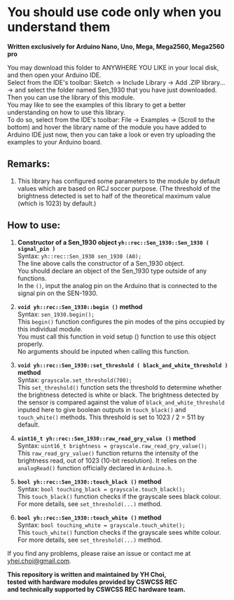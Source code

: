# You should use code only when you understand them  
  
**Written exclusively for Arduino Nano, Uno, Mega, Mega2560, Mega2560 pro**  
  
You may download this folder to ANYWHERE YOU LIKE in your local disk, and then open your Arduino IDE.  
Select from the IDE's toolbar: Sketch -> Include Library -> Add .ZIP library... -> and select the folder named Sen_1930 that you have just downloaded.  
Then you can use the library of this module.  
You may like to see the examples of this library to get a better understanding on how to use this library.  
To do so, select from the IDE's toolbar: File -> Examples -> (Scroll to the bottom) and hover the library name of the module you have added to Arduino IDE just now, then you can take a look or even try uploading the examples to your Arduino board.
  
## Remarks:  
1. This library has configured some parameters to the module by default values which are based on RCJ soccer purpose.
    (The threshold of the brightness detected is set to half of the theoretical maximum value (which is 1023) by default.)  
<!--2. This library provides a fast type and a normal type of the class for the module, which the fast type does not store the readings of the sensor to member variables, while the normal type stores the readings of the sensor to member variables, and allows the programmer to read them without updating the sensors again.  -->
  
## How to use:  
1. **Constructor of a Sen_1930 object ` yh::rec::Sen_1930::Sen_1930 ( signal_pin ) `**  
Syntax: `yh::rec::Sen_1930 sen_1930 (A0);`  
The line above calls the constructor of a Sen_1930 object.  
You should declare an object of the Sen_1930 type outside of any functions.  
In the `()`, input the analog pin on the Arduino that is connected to the signal pin on the SEN-1930.  
  
2. **`void yh::rec::Sen_1930::begin ()` method**  
Syntax: `sen_1930.begin();`  
This `begin()` function configures the pin modes of the pins occupied by this individual module.  
You must call this function in void setup () function to use this object properly.  
No arguments should be inputed when calling this function.  
  
3. **`void yh::rec::Sen_1930::set_threshold ( black_and_white_threshold )` method**  
Syntax: `grayscale.set_threshold(700);`  
This `set_threshold()` function sets the threshold to determine whether the brightness detected is white or black. The brightness detected by the sensor is compared against the value of `black_and_white_threshold` inputed here to give boolean outputs in `touch_black()` and `touch_white()` methods. This threshold is set to 1023 / 2 = 511 by default.  
  
4. **`uint16_t yh::rec::Sen_1930::raw_read_gry_value ()` method**  
Syntax: `uint16_t brightness = grayscale.raw_read_gry_value();`  
This `raw_read_gry_value()` function returns the intensity of the brightness read, out of 1023 (10-bit resolution). It relies on the `analogRead()` function officially declared in `Arduino.h`.  
  
5. **`bool yh::rec::Sen_1930::touch_black ()` method**  
Syntax: `bool touching_black = grayscale.touch_black();`  
This `touch_black()` function checks if the grayscale sees black colour. For more details, see `set_threshold(...)` method.  
  
6. **`bool yh::rec::Sen_1930::touch_white ()` method**  
Syntax: `bool touching_white = grayscale.touch_white();`  
This `touch_white()` function checks if the grayscale sees white colour. For more details, see `set_threshold(...)` method.  
  
If you find any problems, please raise an issue or contact me at yhei.choi@gmail.com.  
  
**This repository is written and maintained by YH Choi,**  
**tested with hardware modules provided by CSWCSS REC**  
**and technically supported by CSWCSS REC hardware team.**
